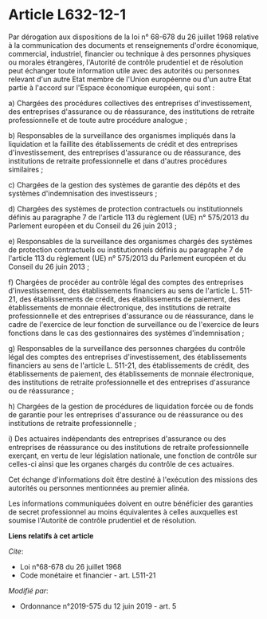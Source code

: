 # Article L632-12-1

Par dérogation aux dispositions de la loi n° 68-678 du 26 juillet 1968 relative à la communication des documents et
renseignements d'ordre économique, commercial, industriel, financier ou technique à des personnes physiques ou morales
étrangères, l'Autorité de contrôle prudentiel et de résolution peut échanger toute information utile avec des autorités ou
personnes relevant d'un autre Etat membre de l'Union européenne ou d'un autre Etat partie à l'accord sur l'Espace économique
européen, qui sont :

a) Chargées des procédures collectives des entreprises d'investissement, des entreprises d'assurance ou de réassurance, des
institutions de retraite professionnelle et de toute autre procédure analogue ;

b) Responsables de la surveillance des organismes impliqués dans la liquidation et la faillite des établissements de crédit
et des entreprises d'investissement, des entreprises d'assurance ou de réassurance, des institutions de retraite
professionnelle et dans d'autres procédures similaires ;

c) Chargées de la gestion des systèmes de garantie des dépôts et des systèmes d'indemnisation des investisseurs ;

d) Chargées des systèmes de protection contractuels ou institutionnels définis au paragraphe 7 de l'article 113 du règlement
(UE) n° 575/2013 du Parlement européen et du Conseil du 26 juin 2013 ;

e) Responsables de la surveillance des organismes chargés des systèmes de protection contractuels ou institutionnels définis
au paragraphe 7 de l'article 113 du règlement (UE) n° 575/2013 du Parlement européen et du Conseil du 26 juin 2013 ;

f) Chargées de procéder au contrôle légal des comptes des entreprises d'investissement, des établissements financiers au sens
de l'article L. 511-21, des établissements de crédit, des établissements de paiement, des établissements de monnaie
électronique, des institutions de retraite professionnelle et des entreprises d'assurance ou de réassurance, dans le cadre de
l'exercice de leur fonction de surveillance ou de l'exercice de leurs fonctions dans le cas des gestionnaires des systèmes
d'indemnisation ;

g) Responsables de la surveillance des personnes chargées du contrôle légal des comptes des entreprises d'investissement, des
établissements financiers au sens de l'article L. 511-21, des établissements de crédit, des établissements de paiement, des
établissements de monnaie électronique, des institutions de retraite professionnelle et des entreprises d'assurance ou de
réassurance ;

h) Chargées de la gestion de procédures de liquidation forcée ou de fonds de garantie pour les entreprises d'assurance ou de
réassurance ou des institutions de retraite professionnelle ;

i) Des actuaires indépendants des entreprises d'assurance ou des entreprises de réassurance ou des institutions de retraite
professionnelle exerçant, en vertu de leur législation nationale, une fonction de contrôle sur celles-ci ainsi que les
organes chargés du contrôle de ces actuaires.

Cet échange d'informations doit être destiné à l'exécution des missions des autorités ou personnes mentionnées au premier
alinéa.

Les informations communiquées doivent en outre bénéficier des garanties de secret professionnel au moins équivalentes à
celles auxquelles est soumise l'Autorité de contrôle prudentiel et de résolution.

**Liens relatifs à cet article**

_Cite_:

  - Loi n°68-678 du 26 juillet 1968
  - Code monétaire et financier - art. L511-21

_Modifié par_:

  - Ordonnance n°2019-575 du 12 juin 2019 - art. 5
